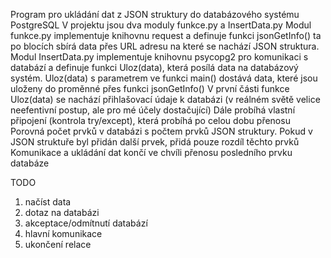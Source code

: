 Program pro ukládání dat z JSON struktury do databázového systému PostgreSQL
V projektu jsou dva moduly funkce.py a InsertData.py
Modul funkce.py implementuje knihovnu request a definuje funkci jsonGetInfo() ta po blocích sbírá data přes URL adresu na které se nachází JSON struktura.
Modul InsertData.py implementuje knihovnu psycopg2 pro komunikaci s databází a definuje funkci Uloz(data), která posílá data na databázový systém.
Uloz(data) s parametrem ve funkci main() dostává data, které jsou uloženy do proměnné přes funkci jsonGetInfo()
  V první části funkce Uloz(data) se nachází přihlašovací údaje k databázi (v reálném světě velice neefentivní postup, ale pro mé účely dostačující)
  Dále probíhá vlastní připojení (kontrola try/except), která probíhá po celou dobu přenosu
  Porovná počet prvků v databázi s počtem prvků JSON struktury. Pokud v JSON struktuře byl přidán další prvek, přidá pouze rozdíl těchto prvků
  Komunikace a ukládání dat končí ve chvíli přenosu posledního prvku databáze


  





TODO

1. načíst data
2. dotaz na databázi
3. akceptace/odmítnutí databází
4. hlavní komunikace
5. ukončení relace

